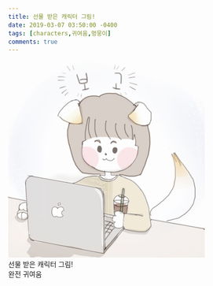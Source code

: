 ```yaml
---
title: 선물 받은 캐릭터 그림!
date: 2019-03-07 03:50:00 -0400
tags: [characters,귀여움,멍뭉이]
comments: true
---
```


![Alt text](/assets/images/characters-190307-1.jpg "프로필 사진") <br />
선물 받은 캐릭터 그림!<br />
완전 귀여움
